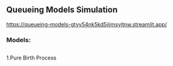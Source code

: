 ## Queueing Models Simulation
https://queueing-models-gtyy54nk5kd5jijmsyjtnw.streamlit.app/
### Models:
##
1.Pure Birth Process
